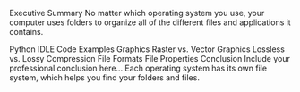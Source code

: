 Executive Summary
No matter which operating system you use, 
your computer uses folders to organize all of the different files and applications it contains. 

Python IDLE
Code Examples
Graphics
Raster vs. Vector Graphics
Lossless vs. Lossy Compression
File Formats
File Properties
Conclusion
Include your professional conclusion here...
Each operating system has its own file system, which helps you find your folders and files.
